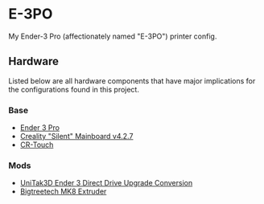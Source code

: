 # E-3PO

My Ender-3 Pro (affectionately named "E-3PO") printer config.

## Hardware

Listed below are all hardware components that have major implications for the configurations found in this project.

### Base

*   [Ender 3 Pro](https://www.creality3dofficial.com/products/official-creality-ender-3-3d-printer)
*   [Creality "Silent" Mainboard v4.2.7](https://www.creality3dofficial.com/products/creality-silent-mainboard-v4-2-7)
*   [CR-Touch](https://www.creality3dofficial.com/products/creality-cr-touch)

### Mods

*   [UniTak3D Ender 3 Direct Drive Upgrade Conversion](https://www.amazon.com/gp/product/B09KG8MMQ2)
*   [Bigtreetech MK8 Extruder](https://www.amazon.com/gp/product/B08D9CNHVN)

